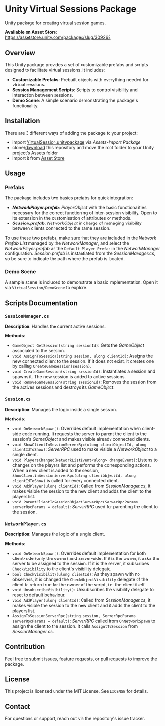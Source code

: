 # Unity Virtual Sessions Package

Unity package for creating virtual session games.

**Avaliable on Asset Store**: https://assetstore.unity.com/packages/slug/309268

## Overview
This Unity package provides a set of customizable prefabs and scripts designed to facilitate virtual sessions. It includes:

- **Customizable Prefabs**: Prebuilt objects with everything needed for virtual sessions.
- **Session Management Scripts**: Scripts to control visibility and interaction between sessions.
- **Demo Scene**: A simple scenario demonstrating the package's functionality.

## Installation
There are 3 different ways of adding the package to your project:
- import [VirtualSession.unitypackage](https://github.com/dsineirobarreiro/VirtualSession/releases/download/v1.0.0/VirtualSession.unitypackage) via _Assets-Import Package_
- clone/[download](https://github.com/dsineirobarreiro/VirtualSession/archive/refs/tags/v1.0.0.zip) this repository and move the root folder to your Unity project's Assets folder
- import it from [Asset Store](https://assetstore.unity.com/packages/slug/309268)

## Usage
### Prefabs
The package includes two basics prefabs for quick integration:

* **_NetworkPlayer.prefab_**: _PlayerObject_ with the basic functionalities necessary for the correct functioning of inter-session visibility. Open to its extension in the customisation of attributes or methods.
* **_Session.prefab_**: _NetworkObject_ in charge of managing visibility between clients connected to the same session.

To use these two prefabs, make sure that they are included in the _Network Prefab List_ managed by the _NetworkManager_, and select the _NetworkPlayer.prefab_ as the `Default Player Prefab` in the _NetworkManager_ configuration.
_Session.prefab_ is instantiated from the _SessionManager.cs_, so be sure to indicate the path where the prefab is located.

### Demo Scene
A sample scene is included to demonstrate a basic implementation. Open it via `VirtualSession/DemoScene` to explore.

## Scripts Documentation
### `SessionManager.cs`
**Description**: Handles the current active sessions.

**Methods**:
- `GameObject GetSession(string sessionId)`: Gets the _GameObject_ associated to the session.
- `void AssignToSession(string session, ulong clientId)`: Assigns the new connected client to the session. If it does not exist, it creates one by calling `CreateGameSession(session)`.
- `void CreateGameSession(string sessionId)`: Instantiates a session and spawns it. The new session is added to active sessions.
- `void RemoveGameSession(string sessionId)`: Removes the session from the actives sessions and destroys its _GameObject_.

### `Session.cs`
**Description**: Manages the logic inside a single session.

**Methods**:
- `void OnNetworkSpawn()`: Overrides default implementation when client-side code running. It requests the server to parent the client to the session's _GameObject_ and makes visible already connected clients.
-  `void ShowClientInSessionServerRpc(ulong clientObjectId, ulong clientIdToShow)`: _ServerRPC_ used to make visible a _NetworkObject_ to a single client.
- `void PlayersChanged(NetworkListEvent<ulong> changeEvent)`: Listens to changes on the players list and performs the corresponding actions. When a new client is added to the session, `ShowClientInSessionServerRpc(ulong clientObjectId, ulong clientIdToShow)` is called for every connected client.
- `void AddPlayer(ulong clientId)`: Called from _SessionManager.cs_, it makes visible the session to the new client and adds the client to the players list.
- `void ParentClientToSessionObjectServerRpc(ServerRpcParams serverRpcParams = default)`: _ServerRPC_ used for parenting the client to the session.

### `NetworkPlayer.cs`
**Description**: Manages the logic of a single client.

**Methods**:
- `void OnNetworkSpawn()`: Overrides default implementation for both client-side (only the owner) and server-side. If it is the owner, it asks the server to be assigned to the session. If it is the server, it subscribes `CheckVisibility` to the client's visibility delegate.
-  `bool CheckVisibility(ulong clientId)`: As they spawn with no observers, it is changed the `CheckObjectVisibility` delegate of the client to return true for the owner of the script, i.e. the client itself.
- `void UnsubscribeVisibility()`: Unsubscribes the visibility delegate to reset to default behaviour.
- `void AddPlayer(ulong clientId)`: Called from _SessionManager.cs_, it makes visible the session to the new client and it adds the client to the players list.
- `AssignToSessionServerRpc(string session, ServerRpcParams serverRpcParams = default)`: _ServerRPC_ called from `OnNetworkSpawn` to assign the client to the session. It calls `AssigntToSession` from _SessionManager.cs_.

## Contribution
Feel free to submit issues, feature requests, or pull requests to improve the package.

## License
This project is licensed under the MIT License. See `LICENSE` for details.

## Contact
For questions or support, reach out via the repository's issue tracker.

